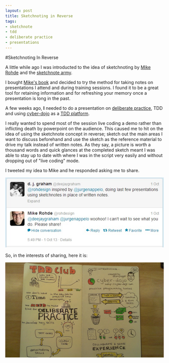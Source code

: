 ```yaml
---
layout: post
title: Sketchnoting in Reverse
tags:
- sketchnote
- tdd
- deliberate practice
- presentations
---
```


#Sketchnoting In Reverse

A little while ago I was introducted to the idea of sketchnoting by [Mike Rohde](http://rohdesign.com/) and the [sketchnote army](http://www.sketchnotearmy.com/). 

I bought [Mike's book](http://rohdesign.com/book) and decided to try the method for taking notes on presentations I attend and during training sessions. I found it to be a great tool for retaining information and 
for refreshing your memory once a presentation is long in the past.

A few weeks ago, **I** needed to do a presentation on [deliberate practice](http://jonjagger.blogspot.com/2011/02/deliberate-practice.html), TDD and using [cyber-dojo](http://www.cyber-dojo.com/) 
as a [TDD platform](http://jonjagger.blogspot.com/p/cyber-dojo_2380.html).

I really wanted to spend most of the session live coding a demo rather than inflicting death by powerpoint on the audience. This caused me to hit 
on the idea of using the sketchnote concept in reverse; sketch out the main areas I want to discuss beforehand and use the sketch as the reference material 
to drive my talk instead of written notes. As they say, a picture is worth a thousand words and quick glances at the completed sketch meant I was 
able to stay up to date with where I was in the script very easily and without dropping out of "live coding" mode.

I tweeted my idea to Mike and he responded asking me to share. 

![tweet](/img/tweet-2013-10-01.jpg)

So, in the interests of sharing, here it is:

![sketchnote](/img/deliberate-practice-presentation-notes.jpg "Sketchnote")
